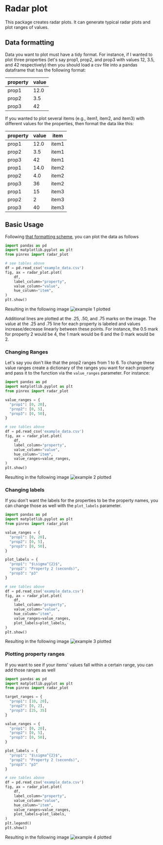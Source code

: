 # Radar plot
This package creates radar plots. It can generate typical radar plots and 
plot ranges of values.

## Data formatting
Data you want to plot must have a tidy format. For instance, if I wanted to plot
three properties (let's say prop1, prop2, and prop3 with values 
12, 3.5, and 42 respectively) then you should load a csv file into a pandas 
dataframe that has the following format:

| property | value |
| -------- | ----- |
| prop1    | 12.0  |
| prop2    | 3.5   |
| prop3    | 42    |

If you wanted to plot several items (e.g., item1, item2, and item3)
with different values for the properties, then format the data like this:

| property | value | item  |
| -------- | ----- | ----- |
| prop1    | 12.0  | item1 |
| prop2    | 3.5   | item1 |
| prop3    | 42    | item1 |
| prop1    | 14.0  | item2 |
| prop2    | 4.0   | item2 |
| prop3    | 36    | item2 |
| prop1    | 15    | item3 |
| prop2    | 2     | item3 |
| prop3    | 40    | item3 |

## Basic Usage
Following [that formatting scheme](#data-formatting), you can plot the data as follows
```Python
import pandas as pd
import matplotlib.pyplot as plt
from pinrex import radar_plot

# see tables above
df = pd.read_csv('example_data.csv')
fig, ax = radar_plot.plot(
    df,
    label_column="property",
    value_column="value",
    hue_column="item",
)
plt.show()
```
Resulting in the following image
![example 1 plotted](images/example_1.png)

Additional lines are plotted at the .25, .50, and .75 marks on the image. The value at the
.25 and .75 line for each property is labeled and values increase/decrease linearly
between these points. For instance, the 0.5 mark for property 2 would be 4, the 1 
mark would be 6 and the 0 mark would be 2.

### Changing Ranges 
Let's say you don't like that the prop2 ranges from 1 to 6. To change
these value ranges create a dictionary of the ranges you want for each property and 
pass it to the function via the `value_ranges` parameter.
For instance: 
```Python
import pandas as pd
import matplotlib.pyplot as plt
from pinrex import radar_plot

value_ranges = {
  "prop1": [0, 20],
  "prop2": [0, 5],
  "prop3": [0, 50],
}

# see tables above
df = pd.read_csv('example_data.csv')
fig, ax = radar_plot.plot(
    df,
    label_column="property",
    value_column="value",
    hue_column="item",
    value_ranges=value_ranges,
)
plt.show()
```
Resulting in the following image
![example 2 plotted](images/example_2.png)

### Changing labels
If you don't want the labels for the properties to be the property names, 
you can change those as well with the `plot_labels` parameter.

```Python
import pandas as pd
import matplotlib.pyplot as plt
from pinrex import radar_plot

value_ranges = {
  "prop1": [0, 20],
  "prop2": [0, 5],
  "prop3": [0, 50],
}

plot_labels = {
  "prop1": "$\sigma^{2}$",
  "prop2": "Property 2 (seconds)",
  "prop3": "p3"
}

# see tables above
df = pd.read_csv('example_data.csv')
fig, ax = radar_plot.plot(
    df,
    label_column="property",
    value_column="value",
    hue_column="item",
    value_ranges=value_ranges,
    plot_labels=plot_labels,
)
plt.show()
```
Resulting in the following image
![example 3 plotted](images/example_3.png)

### Plotting property ranges
If you want to see if your items' values fall within a certain range, you 
can add those ranges as well
```Python
import pandas as pd
import matplotlib.pyplot as plt
from pinrex import radar_plot

target_ranges = {
  "prop1": [10, 20],
  "prop2": [0, 2],
  "prop3": [25, 35]
}

value_ranges = {
  "prop1": [0, 20],
  "prop2": [0, 5],
  "prop3": [0, 50],
}

plot_labels = {
  "prop1": "$\sigma^{2}$",
  "prop2": "Property 2 (seconds)",
  "prop3": "p3"
}

# see tables above
df = pd.read_csv('example_data.csv')
fig, ax = radar_plot.plot(
    df,
    label_column="property",
    value_column="value",
    hue_column="item",
    value_ranges=value_ranges,
    plot_labels=plot_labels,
)
plt.legend()
plt.show()
```

Resulting in the following image
![example 4 plotted](images/example_4.png)
